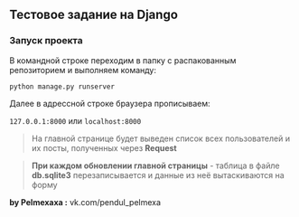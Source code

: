 
## Тестовое задание на Django

### Запуск проекта

В командной строке переходим в папку с распакованным репозиторием и выполняем команду:

``python manage.py runserver``


Далее в адрессной строке браузера прописываем:

``127.0.0.1:8000`` или ``localhost:8000``

> На главной странице будет выведен список всех пользователей и их посты, полученных через **Request**

> **При каждом обновлении главной страницы** - таблица в файле **db.sqlite3** перезаписывается и данные из неё вытаскиваются на форму

**by Pelmexaxa :** vk.com/pendul_pelmexa
